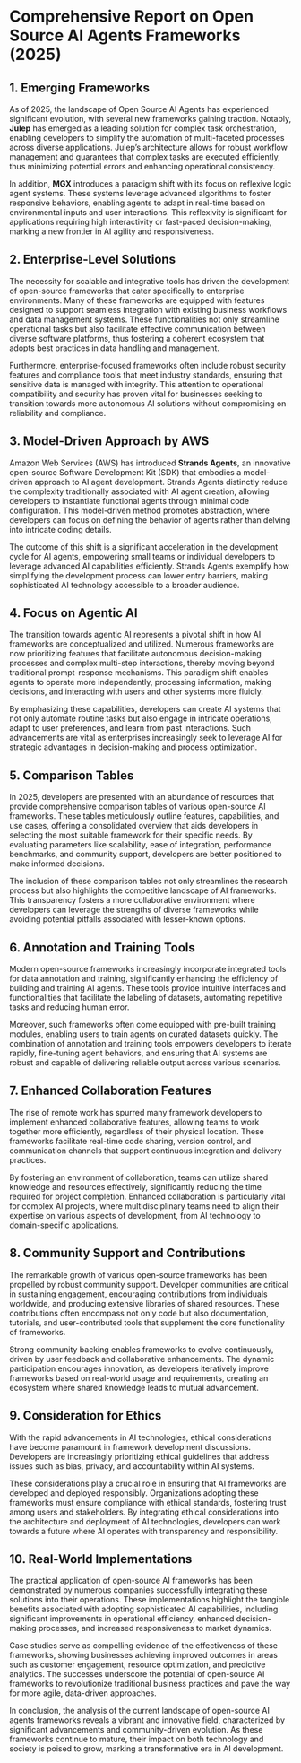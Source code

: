 # Comprehensive Report on Open Source AI Agents Frameworks (2025)

## 1. Emerging Frameworks
As of 2025, the landscape of Open Source AI Agents has experienced significant evolution, with several new frameworks gaining traction. Notably, **Julep** has emerged as a leading solution for complex task orchestration, enabling developers to simplify the automation of multi-faceted processes across diverse applications. Julep’s architecture allows for robust workflow management and guarantees that complex tasks are executed efficiently, thus minimizing potential errors and enhancing operational consistency.

In addition, **MGX** introduces a paradigm shift with its focus on reflexive logic agent systems. These systems leverage advanced algorithms to foster responsive behaviors, enabling agents to adapt in real-time based on environmental inputs and user interactions. This reflexivity is significant for applications requiring high interactivity or fast-paced decision-making, marking a new frontier in AI agility and responsiveness.

## 2. Enterprise-Level Solutions
The necessity for scalable and integrative tools has driven the development of open-source frameworks that cater specifically to enterprise environments. Many of these frameworks are equipped with features designed to support seamless integration with existing business workflows and data management systems. These functionalities not only streamline operational tasks but also facilitate effective communication between diverse software platforms, thus fostering a coherent ecosystem that adopts best practices in data handling and management.

Furthermore, enterprise-focused frameworks often include robust security features and compliance tools that meet industry standards, ensuring that sensitive data is managed with integrity. This attention to operational compatibility and security has proven vital for businesses seeking to transition towards more autonomous AI solutions without compromising on reliability and compliance.

## 3. Model-Driven Approach by AWS
Amazon Web Services (AWS) has introduced **Strands Agents**, an innovative open-source Software Development Kit (SDK) that embodies a model-driven approach to AI agent development. Strands Agents distinctly reduce the complexity traditionally associated with AI agent creation, allowing developers to instantiate functional agents through minimal code configuration. This model-driven method promotes abstraction, where developers can focus on defining the behavior of agents rather than delving into intricate coding details.

The outcome of this shift is a significant acceleration in the development cycle for AI agents, empowering small teams or individual developers to leverage advanced AI capabilities efficiently. Strands Agents exemplify how simplifying the development process can lower entry barriers, making sophisticated AI technology accessible to a broader audience.

## 4. Focus on Agentic AI
The transition towards agentic AI represents a pivotal shift in how AI frameworks are conceptualized and utilized. Numerous frameworks are now prioritizing features that facilitate autonomous decision-making processes and complex multi-step interactions, thereby moving beyond traditional prompt-response mechanisms. This paradigm shift enables agents to operate more independently, processing information, making decisions, and interacting with users and other systems more fluidly.

By emphasizing these capabilities, developers can create AI systems that not only automate routine tasks but also engage in intricate operations, adapt to user preferences, and learn from past interactions. Such advancements are vital as enterprises increasingly seek to leverage AI for strategic advantages in decision-making and process optimization.

## 5. Comparison Tables
In 2025, developers are presented with an abundance of resources that provide comprehensive comparison tables of various open-source AI frameworks. These tables meticulously outline features, capabilities, and use cases, offering a consolidated overview that aids developers in selecting the most suitable framework for their specific needs. By evaluating parameters like scalability, ease of integration, performance benchmarks, and community support, developers are better positioned to make informed decisions.

The inclusion of these comparison tables not only streamlines the research process but also highlights the competitive landscape of AI frameworks. This transparency fosters a more collaborative environment where developers can leverage the strengths of diverse frameworks while avoiding potential pitfalls associated with lesser-known options.

## 6. Annotation and Training Tools
Modern open-source frameworks increasingly incorporate integrated tools for data annotation and training, significantly enhancing the efficiency of building and training AI agents. These tools provide intuitive interfaces and functionalities that facilitate the labeling of datasets, automating repetitive tasks and reducing human error. 

Moreover, such frameworks often come equipped with pre-built training modules, enabling users to train agents on curated datasets quickly. The combination of annotation and training tools empowers developers to iterate rapidly, fine-tuning agent behaviors, and ensuring that AI systems are robust and capable of delivering reliable output across various scenarios.

## 7. Enhanced Collaboration Features
The rise of remote work has spurred many framework developers to implement enhanced collaborative features, allowing teams to work together more efficiently, regardless of their physical location. These frameworks facilitate real-time code sharing, version control, and communication channels that support continuous integration and delivery practices.

By fostering an environment of collaboration, teams can utilize shared knowledge and resources effectively, significantly reducing the time required for project completion. Enhanced collaboration is particularly vital for complex AI projects, where multidisciplinary teams need to align their expertise on various aspects of development, from AI technology to domain-specific applications.

## 8. Community Support and Contributions
The remarkable growth of various open-source frameworks has been propelled by robust community support. Developer communities are critical in sustaining engagement, encouraging contributions from individuals worldwide, and producing extensive libraries of shared resources. These contributions often encompass not only code but also documentation, tutorials, and user-contributed tools that supplement the core functionality of frameworks.

Strong community backing enables frameworks to evolve continuously, driven by user feedback and collaborative enhancements. The dynamic participation encourages innovation, as developers iteratively improve frameworks based on real-world usage and requirements, creating an ecosystem where shared knowledge leads to mutual advancement.

## 9. Consideration for Ethics
With the rapid advancements in AI technologies, ethical considerations have become paramount in framework development discussions. Developers are increasingly prioritizing ethical guidelines that address issues such as bias, privacy, and accountability within AI systems. 

These considerations play a crucial role in ensuring that AI frameworks are developed and deployed responsibly. Organizations adopting these frameworks must ensure compliance with ethical standards, fostering trust among users and stakeholders. By integrating ethical considerations into the architecture and deployment of AI technologies, developers can work towards a future where AI operates with transparency and responsibility.

## 10. Real-World Implementations
The practical application of open-source AI frameworks has been demonstrated by numerous companies successfully integrating these solutions into their operations. These implementations highlight the tangible benefits associated with adopting sophisticated AI capabilities, including significant improvements in operational efficiency, enhanced decision-making processes, and increased responsiveness to market dynamics.

Case studies serve as compelling evidence of the effectiveness of these frameworks, showing businesses achieving improved outcomes in areas such as customer engagement, resource optimization, and predictive analytics. The successes underscore the potential of open-source AI frameworks to revolutionize traditional business practices and pave the way for more agile, data-driven approaches. 

In conclusion, the analysis of the current landscape of open-source AI agents frameworks reveals a vibrant and innovative field, characterized by significant advancements and community-driven evolution. As these frameworks continue to mature, their impact on both technology and society is poised to grow, marking a transformative era in AI development.